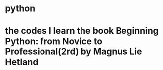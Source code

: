 # python 
# the codes I learn the book Beginning Python: from Novice to Professional(2rd) by Magnus Lie Hetland
